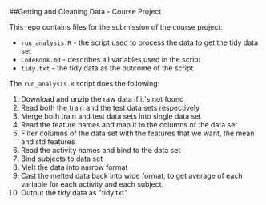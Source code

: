 ##Getting and Cleaning Data - Course Project

This repo contains files for the submission of the course project:
* `run_analysis.R` - the script used to process the data to get the tidy data set
* `CodeBook.md` - describes all variables used in the script
* `tidy.txt` - the tidy data as the outcome of the script

The `run_analysis.R` script does the following:
1. Download and unzip the raw data if it's not found
2. Read both the train and the test data sets respectively
3. Merge both train and test data sets into single data set
4. Read the feature names and map it to the columns of the data set
5. Filter columns of the data set with the features that we want, the mean and std features
6. Read the activity names and bind to the data set
7. Bind subjects to data set
8. Melt the data into narrow format
9. Cast the melted data back into wide format, to get average of each variable for each activity and each subject.
10. Output the tidy data as "tidy.txt"